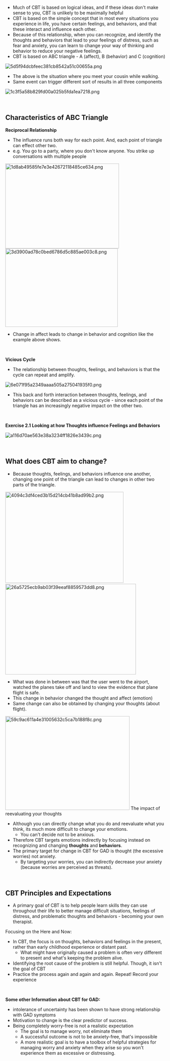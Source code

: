 - Much of CBT is based on logical ideas, and if these ideas don't make sense to you, CBT is unlikely to be maximally helpful
- CBT is based on the simple concept that in most every situations you experience in life, you have certain feelings, and behaviors, and that these interact and influence each other.
- Because of this relationship, when you can recognize, and identify the thoughts and behaviors that lead to your feelings of distress, such as fear and anxiety, you can learn to change your way of thinking and behavior to reduce your negative feelings.
- CBT is based on ABC triangle - A (affect), B (behavior) and C (cognition)

![5d5f94dcbfeec381cb8542a51c00655a.png](../_resources/5d5f94dcbfeec381cb8542a51c00655a.png)

- The above is the situation where you meet your cousin while walking.
- Same event can trigger different sort of results in all three components

![1c3f5a58b829fd00a025b5fda1ea7218.png](../_resources/1c3f5a58b829fd00a025b5fda1ea7218.png)

&nbsp;

## Characteristics of ABC Triangle

**Reciprocal Relationship**

- The influence runs both way for each point. And, each point of triangle can effect other two.
- e.g. You go to a party, where you don't know anyone. You strike up conversations with multiple people

<img src="../_resources/1d8ab49585fe7e3e42672118485ce634.png" alt="1d8ab49585fe7e3e42672118485ce634.png" width="356" height="265" class="jop-noMdConv"><img src="../_resources/3d3900ad78c0bed6786d5c885ae003c8.png" alt="3d3900ad78c0bed6786d5c885ae003c8.png" width="352" height="245" class="jop-noMdConv">

- Change in affect leads to change in behavior and cognition like the example above shows.

&nbsp;

**Vicious Cycle**

- The relationship between thoughts, feelings, and behaviors is that the cycle can repeat and amplify.

![6e071f95a2349aaaa505a275041935f0.png](../_resources/6e071f95a2349aaaa505a275041935f0.png)

- This back and forth interaction between thoughts, feelings, and behaviors can be described as a vicious cycle - since each point of the triangle has an increasingly negative impact on the other two.

&nbsp;

**Exercise 2.1 Looking at how Thoughts influence Feelings and Behaviors**

![a116d70ae563e38a3234ff1826e3439c.png](../_resources/a116d70ae563e38a3234ff1826e3439c.png)

&nbsp;

## What does CBT aim to change?

- Because thoughts, feelings, and behaviors influence one another, changing one point of the triangle can lead to changes in other two parts of the triangle.

<img src="../_resources/4094c3df4ced3b15d214cb41b8ad99b2.png" alt="4094c3df4ced3b15d214cb41b8ad99b2.png" width="370" height="284" class="jop-noMdConv">  <img src="../_resources/26a5725ecb9ab03f39eeaf8859573dd8.png" alt="26a5725ecb9ab03f39eeaf8859573dd8.png" width="409" height="283" class="jop-noMdConv">

- What was done in between was that the user went to the airport, watched the planes take off and land to view the evidence that plane flight is safe.
- This change in behavior changed the thought and affect (emotion)
- Same change can also be obtained by changing your thoughts (about flight).

<img src="../_resources/59c9ac611a4e31005632c5ca7b188f8c.png" alt="59c9ac611a4e31005632c5ca7b188f8c.png" width="389" height="293" class="jop-noMdConv"> The impact of reevaluating your thoughts

- Although you can directly change what you do and reevaluate what you think, its much more difficult to change your emotions.
    - You can't decide not to be anxious.
- Therefore CBT targets emotions indirectly by focusing instead on recognizing and changing **thoughts** and **behaviors**.
- The primary target for change in CBT for GAD is thought (the excessive worries) not anxiety.
    - By targeting your worries, you can indirectly decrease your anxiety (because worries are perceived as threats).

&nbsp;

## CBT Principles and Expectations

- A primary goal of CBT is to help people learn skills they can use throughout their life to better manage difficult situations, feelings of distress, and problematic thoughts and behaviors - becoming your own therapist.

Focusing on the Here and Now:

- In CBT, the focus is on thoughts, behaviors and feelings in the present, rather than early childhood experience or distant past.
    - What might have originally caused a problem is often very different to present and what's keeping the problem alive.
- Identifying the root cause of the problem is still helpful. Though, it isn't the goal of CBT
- Practice the process again and again and again. Repeat! Record your experience

&nbsp;

**Some other Information about CBT for GAD:**

- intolerance of uncertainty has been shown to have strong relationship with GAD symptoms
- Motivation to change is the clear predictor of success.
- Being completely worry-free is not a realistic expectation
    - The goal is to manage worry, not eliminate them
    - A successful outcome is not to be anxiety-free, that's impossible
    - A more realistic goal is to have a toolbox of helpful strategies for managing worry and anxiety when they arise so you won't experience them as excessive or distressing.